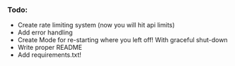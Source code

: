 ### Todo:
* Create rate limiting system (now you will hit api limits)
* Add error handling 
* Create Mode for re-starting where you left off! With graceful
  shut-down
* Write proper README
* Add requirements.txt!
